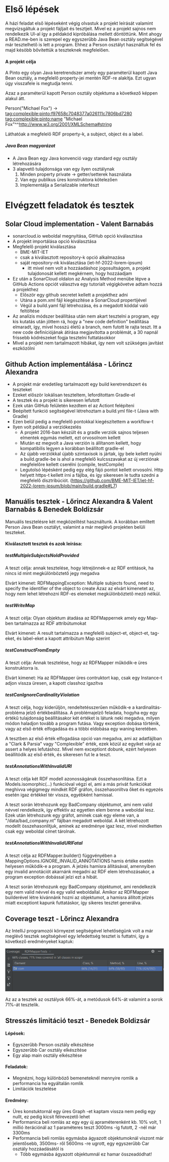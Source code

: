 # Első lépések
A házi feladat első lépéseként végig olvastuk a projekt leírását valamint megvizsgáltuk a projekt fájljait és tesztjeit. Mivel ez a projekt sajnos nem rendelkezik UI-al így a példakód kipróbálása mellett döntöttünk.
Mint ahogy a READ.me-ben is szerepel egy egyszerűbb Java Bean osztály segítségével már tesztelhető is lett a program.
Ehhez a Person osztályt használtuk fel és majd késöbb bővítettük a teszteknek megfelelően.

#### A projekt célja
A Pinto egy olyan Java keretrendszer amely egy paraméterül kapott Java Bean osztály, a megfelelő property-jei mentén RDF-re alakítja. Ezt ugyan úgy visszafele is megtudja tenni.

Azaz a paraméterül kapott Person osztály objektuma a következő képpen alakul átt.

Person("Michael Fox") &#8594; <tag:complexible:pinto:f97658c7048377a026111c7806bd7280> <tag:complexible:pinto:name> "Michael Fox"^^<http://www.w3.org/2001/XMLSchema#string>

Láthatóak a megfelelő RDF property-k, a subject, object és a label.

##### Java Bean magyarázat
- A Java Bean egy Java konvenció vagy standard egy osztály létrehozására
- 3 alapvető tulajdonsága van egy ilyen osztálynak
  1. Minden property private &#8594; getter/setterek használata
  2. Van egy publikus üres konstruktora kötelezően
  3. Implementálja a Serializable interfészt

# Elvégzett feladatok és tesztek

## Solar Cloud implementation - Valent Barnabás

- sonarcloud.io weboldal megnyitása, GitHub opció kiválasztása
- A projekt importálása opció kiválasztása
- Megfelelő projekt kiválasztása 
    - BME-MIT-IET
    - csak a kiválasztott repository-k opció alkalmazása
    - saját repository-nk kiválasztása (iet-hf-2022-lorem-ipsum)
        - itt mivel nem volt a hozzáadáshoz jogosultságom, a projekt tulajdonosát kellett megkérnem, hogy hozzáadjam
- Ez után a SonarCloud oldalon az Analysis Method menübe lépve a GitHub Actions opciót választva egy tutorialt végigkövetve adtam hozzá a projekthez
    - Először egy github secretet kellett a projekthez adni
    - Utána a pom.xml fájl kiegészítése a SonarCloud propertijével
    - Végül a build.yaml fájl létrehozása, és a megadott kóddal való feltöltése
- Az analízis módszer beállítása után nem akart tesztelni a program, egy kis kutatás után jöttem rá, hogy a "new code definition" beállítása elmaradt, így, mivel hosszú életű a branch, nem futott le rajta teszt. Itt a new code definíciójának átírása megjavította a problémát, a 30 napnál frissebb kódrészeket fogja tesztelni futtatásokkor
- Mivel a projekt nem tartalmazott hibákat, így nem volt szükséges javítást eszközölni


## Github Action implementálása - Lőrincz Alexandra
- A projekt már eredetileg tartalmazott egy build keretrendszert és teszteket
- Ezeket először lokálisan teszteltem, lefordítottam Gradle-el
- A tesztek és a projekt is sikeresen lefutott
- Ezek után GitHub felületén kezdtem el az Actiont felépíteni
- Beépített funkció segítségével létrehoztam a build.yml file-t (Java with Gradle)
- Ezen belül pedig a megfelelő pontokkal kiegészítettem a workflow-t
- Ilyen volt például a verziókezelés
  - A projekt 2016-ban készült és a gradle verziók sajnos teljesen elmentek egymás mellett, ezt orvosolnom kellett
  - Miután ez megvolt a Java verzión is állítanom kellett, hogy kompatibilis legyen a korábban beállított gradle-el
  - Az újabb verziókkal újabb szintaxisok is jártak, így bele kellett nyúlni a build.gradle-be is ahol a megfelelő kulcsszavakat az új verziónak megfelelőre kellett cserélni (compile, testCompile)
  - Legutolsó lépésként pedig egy elég fájó pontot kellett orvosolni. Http helyett https-t kellett írni a fájlba, és így sikeresen le tudta szedni a megfelelő disztribúciót. (https://github.com/BME-MIT-IET/iet-hf-2022-lorem-ipsum/blob/main/build.gradle#L7)

## Manuális tesztek - Lőrincz Alexandra & Valent Barnabás & Benedek Boldizsár
  
Manuális tesztelésre két megközelítést használtunk. A korábban említett Person Java Bean osztályt, valamint a már meglévő projekten belüli teszteket.

#### Kiválasztott tesztek és azok leírása:
  
##### testMultipleSubjectsNoIdProvided

A teszt célja: annak tesztelése, hogy létrejönnek-e az RDF entitások, ha nincs id mint megkülönböztető jegy megadva

Elvárt kimenet: RDFMappingException: Multiple subjects found, need to specify the identifier of the object to create
Azaz az elvárt kimenetet az, hogy nem lehet létrehozni RDF-es elemeket megkülönböztető mező nélkül.

##### testWriteMap

A teszt célja: Olyan objektum átadása az RDFMappernek amely egy Map-ben tartalmazza az RDF attribútumokat

Elvárt kimenet: A result tartalmazza a megfelelő subject-et, object-et, tag-eket, és label-eket a kapott attribútum Map szerint

##### testConstructFromEmpty

A teszt célja: Annak tesztelése, hogy az RDFMapper működik-e üres konstruktorra is.

Elvárt kimenet: Ha az RDFMapper üres contruktort kap, csak egy Instance-t adjon vissza üresen, a kapott classhoz igazítva

##### testCanIgnoreCardinalityViolation

A teszt célja, hogy kiderüljön, rendeltetésszerűen működik-e a kardinalitás-probléma jelző értékbeállítása. A problémajelző feladata, hogyha egy egy értékű tulajdonság beállításakor két értéket is látunk neki megadva, milyen módon haladjon tovább a program futása. Vagy exception dobása történik, vagy az első érték elfogadása és a többi eldobása egy waning keretében.

A tesztben az első érték elfogadása opció van megadva, ami az adatfájlban a "Clark & Parsia" vagy "Complexible" érték, ezek közül az egyiket várja az assert a helyes lefutáshoz. Mivel nem exceptiont dobunk, ezért helyesen beállítódik az első érték, és sikeresen fut le a teszt.

##### testAnnotationsWithInvalidURI

A teszt célja két RDF modell azonosságának összehasonlítása. Ezt a Models.isomorphic(...) funkcióval végzi el, ami a más privát funkciókat meghívva végigmegy mindkét RDF gráfon, összehasonlítva őket és egyezés esetén igaz értékkel tér vissza, egyébként hamissal.

A teszt során létrehozunk egy BadCompany objektumot, ami nem valid névvel rendelkezik, így effektív az egyetlen elem benne a weboldal lesz. Ezek után létrehozunk egy gráfot, aminek csak egy eleme van, a "/data/bad_company.nt" fájlban megadott weboldal. A két létrehozott modellt összehasonlítjuk, aminek az eredménye igaz lesz, mivel mindketten csak egy weboldal címet tárolnak.

##### testAnnotationsWithInvalidURIFatal

A teszt célja az RDFMapper.builder() függvényében a MappingOptions.IGNORE_INVALID_ANNOTATIONS hamis értéke esetén helyesen működik-e a program. A jelzés hamisra állításával, amennyiben egy invalid annotációt akarnánk megadni az RDF elem létrehozásakor, a program exception dobással jelzi ezt a hibát.

A teszt során létrehozunk egy BadCompany objektumot, ami rendelkezik egy nem valid névvel és egy valid weboldallal. Amikor az RDFMapper builderével létre kívánnánk hozni az objektumot, a hamisra állított jelzés miatt exceptiont kapunk futtatáskor, így sikeres tesztet generálva.

## Coverage teszt - Lőrincz Alexandra

Az IntelliJ programozói környezet segítségével lehetőségünk volt a már meglévő tesztek segítségével egy lefedettség tesztet is futtatni, így a következő eredményeket kaptuk:

![](coverage_test.png)

Az az a tesztek az osztályok 66%-át, a metódusok 64%-át valamint a sorok 71%-át tesztelik.


## Stresszés limitáció teszt - Benedek Boldizsár
#### Lépések:
- Egyszerűbb Person osztály elkészítése
- Egyszerűbb Car osztály elkészítése
- Egy alap main osztály elkészítése
#### Feladatok:
- Megnézni, hogy különböző bemeneteknél mennyire romlik a performancia ha egyáltalán romlik
- Limitációk tesztelése
#### Eredmény:
- Üres konstuktornál egy üres Graph -et kaptam vissza nem pedig egy nullt, ez pedig kicsit félrevezető lehet
- Performanica beli romlás az egy egy új apraméterenként kb. 10% volt, 1 millió iterációnál az 1 paraméteres teszt 3000ms -ig futott, 2 -nél már 3300ms
- Performancia beli romlás egymásba ágyazott objektumoknál viszont már jelentősebb, 3500ms- ről 5600ms -re ugrott, egy egyszerűbb Car osztály hozzáadásától is
   - Több egymásba ágyazott objektumnál ez hamar összeadódhat!
